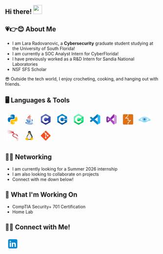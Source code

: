 ## Hi there! <img src="https://media.giphy.com/media/hvRJCLFzcasrR4ia7z/giphy.gif" width="29px" height="29px">

## 💗👉😊 About Me

- I am Lara Radovanovic, a **Cybersecurity** graduate student studying at the University of South Florida! 
- I am currently a SOC Analyst Intern for CyberFlorida! 
- I have previously worked as a R&D Intern for Sandia National Laboratories
- NSF SFS Scholar

😎 Outside the tech world, I enjoy crocheting, cooking, and hanging out with friends.

## 🖥️ Languages & Tools
<p>
  <img src="icons/python.png" width="40" style="margin: 5px;" title="Python"/>
  <img src="icons/java.gif" width="40" style="margin: 5px;" title="Java"/>
  <img src="icons/C.png" width="40" style="margin: 5px;" title="C"/>
  <img src="icons/C++.png" width="40" style="margin: 5px;" title="C++"/>
  <img src="icons/Csharp.png" width="40" style="margin: 5px;" title="C#"/>
  <img src="icons/VSCode.png" width="40" style="margin: 5px;" title="VS Code"/>
  <img src="icons/VS.png" width="40" style="margin: 5px;" title="Visual Studio"/>
  <img src="icons/burpsuite.png" width="40" style="margin: 5px;" title="Burp Suite"/>
  <img src="icons/nmap.png" width="40" style="margin: 5px;" title="Nmap"/>
  <img src="icons/kalilinux.png" width="40" style="margin: 5px;" title="Kali Linux"/>
  <img src="icons/linux.gif" width="40" style="margin: 5px;" title="Linux"/>
  <img src="icons/git.png" width="40" style="margin: 5px;" title="Git"/>
</p>

## 😶‍🌫️ Networking
- I am currently looking for a Summer 2026 internship
- I am also looking to collaborate on projects
- Connect with me down below!

## 🔭 What I'm Working On
- CompTIA Security+ 701 Certification
- Home Lab

## 📲🤙 Connect with Me!
<a href="https://www.linkedin.com/in/lara-radovanovic/" target="_blank">
  <img src="icons/linkedin.png" width="40" style="margin: 5px;" alt="LinkedIn"/>
</a>



<!--
**LaraRadovanovic/lararadovanovic** is a ✨ _special_ ✨ repository because its `README.md` (this file) appears on your GitHub profile.

Here are some ideas to get you started:

- 🔭 I’m currently working on ...
- 🌱 I’m currently learning ...
- 👯 I’m looking to collaborate on ...
- 🤔 I’m looking for help with ...
- 💬 Ask me about ...
- 📫 How to reach me: ...
- 😄 Pronouns: ...
- ⚡ Fun fact: ...
-->
